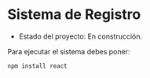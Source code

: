 <h1>Sistema de Registro</h1>

- Estado del proyecto: En construcción. 

Para ejecutar el sistema debes poner: 

```npm install react``` 
